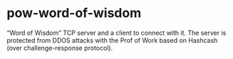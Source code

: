 # pow-word-of-wisdom
“Word of Wisdom” TCP server and a client to connect with it. The server is protected from DDOS attacks with the Prof of Work based on Hashcash (over challenge-response protocol).
